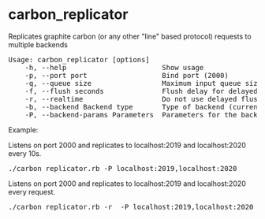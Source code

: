 carbon_replicator
=================

Replicates graphite carbon (or any other "line" based protocol) requests to multiple backends

<pre>
Usage: carbon_replicator [options]
    -h, --help                       Show usage 
    -p, --port port                  Bind port (2000)
    -q, --queue size                 Maximum input queue size (5000)
    -f, --flush seconds              Flush delay for delayed flushing (10)
    -r, --realtime                   Do not use delayed flushing (false)
    -b, --backend Backend type       Type of backend (currently only "Mirror")  (Mirror)
    -P, --backend-params Parameters  Parameters for the backend. For Mirror, host:port,<host:port>,... (mandatory)
</pre>
Example:

Listens on port 2000 and replicates to localhost:2019 and localhost:2020 every 10s.
<pre>
./carbon_replicator.rb -P localhost:2019,localhost:2020
</pre>
 Listens on port 2000 and replicates to localhost:2019 and localhost:2020 every request.
<pre>
./carbon_replicator.rb -r  -P localhost:2019,localhost:2020
</pre>
